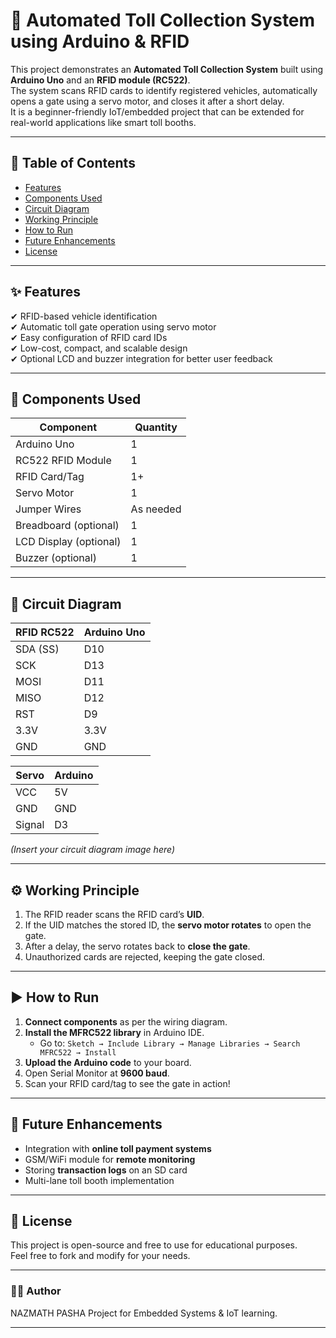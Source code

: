# 🚗 Automated Toll Collection System using Arduino & RFID

This project demonstrates an **Automated Toll Collection System** built using **Arduino Uno** and an **RFID module (RC522)**.  
The system scans RFID cards to identify registered vehicles, automatically opens a gate using a servo motor, and closes it after a short delay.  
It is a beginner-friendly IoT/embedded project that can be extended for real-world applications like smart toll booths.

---

## 📜 Table of Contents
- [Features](#-features)
- [Components Used](#-components-used)
- [Circuit Diagram](#-circuit-diagram)
- [Working Principle](#-working-principle)
- [How to Run](#-how-to-run)
- [Future Enhancements](#-future-enhancements)
- [License](#-license)

---

## ✨ Features
✔ RFID-based vehicle identification  
✔ Automatic toll gate operation using servo motor  
✔ Easy configuration of RFID card IDs  
✔ Low-cost, compact, and scalable design  
✔ Optional LCD and buzzer integration for better user feedback  

---

## 🔧 Components Used
| Component              | Quantity |
|------------------------|----------|
| Arduino Uno            | 1        |
| RC522 RFID Module      | 1        |
| RFID Card/Tag          | 1+       |
| Servo Motor            | 1        |
| Jumper Wires           | As needed |
| Breadboard (optional)  | 1        |
| LCD Display (optional) | 1        |
| Buzzer (optional)      | 1        |

---

## 🔌 Circuit Diagram
| RFID RC522 | Arduino Uno |
|------------|-------------|
| SDA (SS)   | D10         |
| SCK        | D13         |
| MOSI       | D11         |
| MISO       | D12         |
| RST        | D9          |
| 3.3V       | 3.3V        |
| GND        | GND         |

| Servo | Arduino |
|-------|----------|
| VCC   | 5V       |
| GND   | GND      |
| Signal| D3       |

*(Insert your circuit diagram image here)*

---

## ⚙️ Working Principle
1. The RFID reader scans the RFID card’s **UID**.  
2. If the UID matches the stored ID, the **servo motor rotates** to open the gate.  
3. After a delay, the servo rotates back to **close the gate**.  
4. Unauthorized cards are rejected, keeping the gate closed.  

---

## ▶️ How to Run
1. **Connect components** as per the wiring diagram.  
2. **Install the MFRC522 library** in Arduino IDE.  
   - Go to: `Sketch → Include Library → Manage Libraries → Search MFRC522 → Install`  
3. **Upload the Arduino code** to your board.  
4. Open Serial Monitor at **9600 baud**.  
5. Scan your RFID card/tag to see the gate in action!  

---

## 🚀 Future Enhancements
- Integration with **online toll payment systems**  
- GSM/WiFi module for **remote monitoring**  
- Storing **transaction logs** on an SD card  
- Multi-lane toll booth implementation  

---

## 📜 License
This project is open-source and free to use for educational purposes.  
Feel free to fork and modify for your needs.  

---

### 👨‍💻 Author
NAZMATH PASHA 
Project for Embedded Systems & IoT learning.  

---
